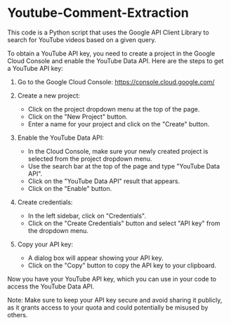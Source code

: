 # Youtube-Comment-Extraction
This code is a Python script that uses the Google API Client Library to search for YouTube videos based on a given query.

To obtain a YouTube API key, you need to create a project in the Google Cloud Console and enable the YouTube Data API. Here are the steps to get a YouTube API key:

1. Go to the Google Cloud Console: https://console.cloud.google.com/

2. Create a new project:
   - Click on the project dropdown menu at the top of the page.
   - Click on the "New Project" button.
   - Enter a name for your project and click on the "Create" button.

3. Enable the YouTube Data API:
   - In the Cloud Console, make sure your newly created project is selected from the project dropdown menu.
   - Use the search bar at the top of the page and type "YouTube Data API".
   - Click on the "YouTube Data API" result that appears.
   - Click on the "Enable" button.

4. Create credentials:
   - In the left sidebar, click on "Credentials".
   - Click on the "Create Credentials" button and select "API key" from the dropdown menu.

5. Copy your API key:
   - A dialog box will appear showing your API key.
   - Click on the "Copy" button to copy the API key to your clipboard.

Now you have your YouTube API key, which you can use in your code to access the YouTube Data API.

Note: Make sure to keep your API key secure and avoid sharing it publicly, as it grants access to your quota and could potentially be misused by others.

